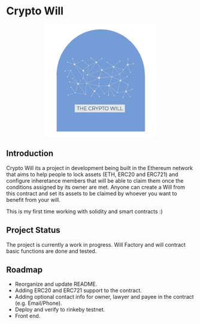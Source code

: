 # Crypto Will
<p align="center">
  <img 
    width="300"
    height="300"
    src="./images/Logo2.png?raw=true"
  >
  <text
    # Crypto Will
  >
</p>

##  Introduction

Crypto Will its a project in development being built in the Ethereum network that aims to help people to lock assets (ETH, ERC20 and ERC721) and configure inheretance members that will be able to claim them once the conditions assigned by its owner are met.
Anyone can create a Will from this contract and set its assets to be claimed by whoever you want to benefit from your will.

This is my first time working with solidity and smart contracts :)

## Project Status 

The project is currently a work in progress. Will Factory and will contract basic functions are done and tested.

## Roadmap

* Reorganize and update README.
* Adding ERC20 and ERC721 support to the contract.
* Adding optional contact info for owner, lawyer and payee in the contract (e.g. Email/Phone).
* Deploy and verify to rinkeby testnet.
* Front end.

